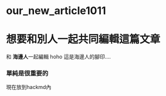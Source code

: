 # our_new_article1011
# 想要和別人一起共同編輯這篇文章
和 **海邊人**一起編輯
hoho  這是海邊人的腳印....

### 單純是很重要的 ###
現在放到hackmd內